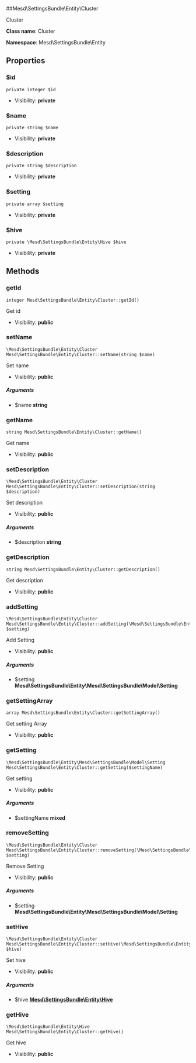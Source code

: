 ##Mesd\SettingsBundle\Entity\Cluster

Cluster




**Class name**: Cluster

**Namespace**: Mesd\SettingsBundle\Entity









Properties
----------


### $id

    private integer $id





* Visibility: **private**


### $name

    private string $name





* Visibility: **private**


### $description

    private string $description





* Visibility: **private**


### $setting

    private array $setting





* Visibility: **private**


### $hive

    private \Mesd\SettingsBundle\Entity\Hive $hive





* Visibility: **private**


Methods
-------


### getId

    integer Mesd\SettingsBundle\Entity\Cluster::getId()

Get id



* Visibility: **public**




### setName

    \Mesd\SettingsBundle\Entity\Cluster Mesd\SettingsBundle\Entity\Cluster::setName(string $name)

Set name



* Visibility: **public**


##### Arguments
* $name **string**



### getName

    string Mesd\SettingsBundle\Entity\Cluster::getName()

Get name



* Visibility: **public**




### setDescription

    \Mesd\SettingsBundle\Entity\Cluster Mesd\SettingsBundle\Entity\Cluster::setDescription(string $description)

Set description



* Visibility: **public**


##### Arguments
* $description **string**



### getDescription

    string Mesd\SettingsBundle\Entity\Cluster::getDescription()

Get description



* Visibility: **public**




### addSetting

    \Mesd\SettingsBundle\Entity\Cluster Mesd\SettingsBundle\Entity\Cluster::addSetting(\Mesd\SettingsBundle\Entity\Mesd\SettingsBundle\Model\Setting $setting)

Add Setting



* Visibility: **public**


##### Arguments
* $setting **Mesd\SettingsBundle\Entity\Mesd\SettingsBundle\Model\Setting**



### getSettingArray

    array Mesd\SettingsBundle\Entity\Cluster::getSettingArray()

Get setting Array



* Visibility: **public**




### getSetting

    \Mesd\SettingsBundle\Entity\Mesd\SettingsBundle\Model\Setting Mesd\SettingsBundle\Entity\Cluster::getSetting($settingName)

Get setting



* Visibility: **public**


##### Arguments
* $settingName **mixed**



### removeSetting

    \Mesd\SettingsBundle\Entity\Cluster Mesd\SettingsBundle\Entity\Cluster::removeSetting(\Mesd\SettingsBundle\Entity\Mesd\SettingsBundle\Model\Setting $setting)

Remove Setting



* Visibility: **public**


##### Arguments
* $setting **Mesd\SettingsBundle\Entity\Mesd\SettingsBundle\Model\Setting**



### setHive

    \Mesd\SettingsBundle\Entity\Cluster Mesd\SettingsBundle\Entity\Cluster::setHive(\Mesd\SettingsBundle\Entity\Hive $hive)

Set hive



* Visibility: **public**


##### Arguments
* $hive **[Mesd\SettingsBundle\Entity\Hive](Mesd-SettingsBundle-Entity-Hive.md)**



### getHive

    \Mesd\SettingsBundle\Entity\Hive Mesd\SettingsBundle\Entity\Cluster::getHive()

Get hive



* Visibility: **public**



